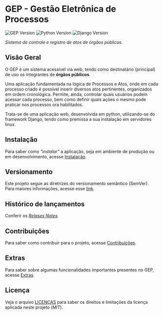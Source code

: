 # GEP - Gestão Eletrônica de Processos

![GEP Version](https://img.shields.io/badge/gep-v1.0-blue)
![Python Version](https://img.shields.io/badge/python-v3.8-yellow)
![Django Version](https://img.shields.io/badge/django-v2.2-green)

_Sistema de controle e registro de atos de órgãos públicos._

## Visão Geral

O GEP é um sistema acessível via web, tendo como destinatário (principal) de uso os integrantes de **órgãos públicos**.

Uma aplicação fundamentada na lógica de Processos e Atos, onde em cada processo criado é possível inserir diversos atos pertinentes, organizados em ordem cronológica. Permite, ainda, controlar quais usuários podem acessar cada processo, bem como definir quais ações o mesmo pode praticar nos processos ora habilitados.

Trata-se de uma aplicação web, desenvolvida em python, utilizando-se do framework Django, tendo como premissa a sua instalação em servidores linux.

## Instalação

Para saber como _"instalar"_ a aplicação, seja em ambiente de produção ou em desenvolvimento, acesse [Instalação](docs/DEPLOY.md).

## Versionamento

Este projeto segue as diretrizes do versionamento semântico (SemVer). Para maiores informações, acesse esse [link](https://semver.org/lang/pt-BR/).

## Histórico de lançamentos

Conferir os [_Relases Notes_](https://github.com/rogeriopaulos/gep/releases).

## Contribuições

Para saber como contribuir para o projeto, acesse [Contribuições](docs/CONTRIBUTING.md).

## Extras

Para saber sobre algumas funcionalidades importantes presentes no GEP, acesse [Extras](docs/EXTRAS.md).

## Licença

Veja o arquivo [LICENÇAS](LICENSE) para saber os direitos e limitações da licença aplicada neste projeto (*MIT*).
